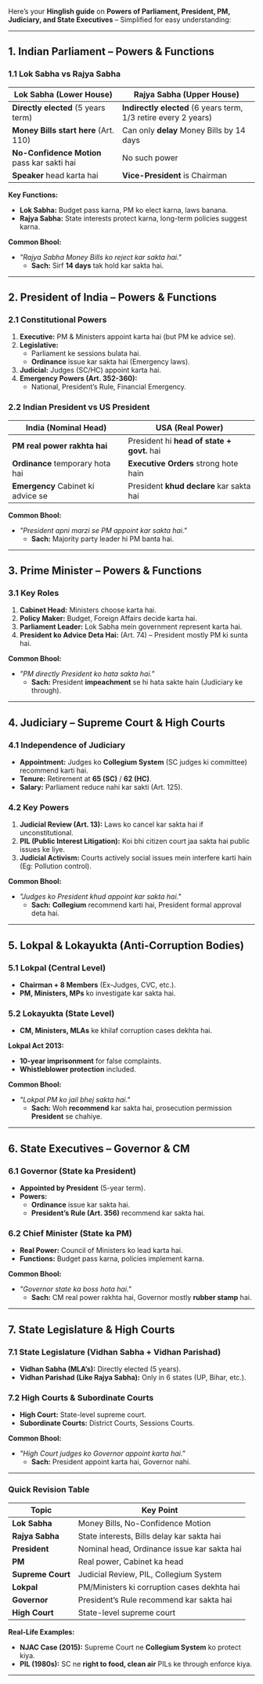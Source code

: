 Here’s your **Hinglish guide** on **Powers of Parliament, President, PM, Judiciary, and State Executives** – Simplified for easy understanding:  

---

## **1. Indian Parliament – Powers & Functions**  
### **1.1 Lok Sabha vs Rajya Sabha**  

| **Lok Sabha (Lower House)** | **Rajya Sabha (Upper House)** |  
|----------------------------|------------------------------|  
| **Directly elected** (5 years term) | **Indirectly elected** (6 years term, 1/3 retire every 2 years) |  
| **Money Bills start here** (Art. 110) | Can only **delay** Money Bills by 14 days |  
| **No-Confidence Motion** pass kar sakti hai | No such power |  
| **Speaker** head karta hai | **Vice-President** is Chairman |  

**Key Functions:**  
- **Lok Sabha:** Budget pass karna, PM ko elect karna, laws banana.  
- **Rajya Sabha:** State interests protect karna, long-term policies suggest karna.  

**Common Bhool:**  
- *"Rajya Sabha Money Bills ko reject kar sakta hai."*  
  - **Sach:** Sirf **14 days** tak hold kar sakta hai.  

---

## **2. President of India – Powers & Functions**  
### **2.1 Constitutional Powers**  
1. **Executive:** PM & Ministers appoint karta hai (but PM ke advice se).  
2. **Legislative:**  
   - Parliament ke sessions bulata hai.  
   - **Ordinance** issue kar sakta hai (Emergency laws).  
3. **Judicial:** Judges (SC/HC) appoint karta hai.  
4. **Emergency Powers (Art. 352-360):**  
   - National, President’s Rule, Financial Emergency.  

### **2.2 Indian President vs US President**  

| **India (Nominal Head)** | **USA (Real Power)** |  
|-------------------------|----------------------|  
| **PM real power rakhta hai** | President hi **head of state + govt.** hai |  
| **Ordinance** temporary hota hai | **Executive Orders** strong hote hain |  
| **Emergency** Cabinet ki advice se | President **khud declare** kar sakta hai |  

**Common Bhool:**  
- *"President apni marzi se PM appoint kar sakta hai."*  
  - **Sach:** Majority party leader hi PM banta hai.  

---

## **3. Prime Minister – Powers & Functions**  
### **3.1 Key Roles**  
1. **Cabinet Head:** Ministers choose karta hai.  
2. **Policy Maker:** Budget, Foreign Affairs decide karta hai.  
3. **Parliament Leader:** Lok Sabha mein government represent karta hai.  
4. **President ko Advice Deta Hai:** (Art. 74) – President mostly PM ki sunta hai.  

**Common Bhool:**  
- *"PM directly President ko hata sakta hai."*  
  - **Sach:** President **impeachment** se hi hata sakte hain (Judiciary ke through).  

---

## **4. Judiciary – Supreme Court & High Courts**  
### **4.1 Independence of Judiciary**  
- **Appointment:** Judges ko **Collegium System** (SC judges ki committee) recommend karti hai.  
- **Tenure:** Retirement at **65 (SC)** / **62 (HC)**.  
- **Salary:** Parliament reduce nahi kar sakti (Art. 125).  

### **4.2 Key Powers**  
1. **Judicial Review (Art. 13):** Laws ko cancel kar sakta hai if unconstitutional.  
2. **PIL (Public Interest Litigation):** Koi bhi citizen court jaa sakta hai public issues ke liye.  
3. **Judicial Activism:** Courts actively social issues mein interfere karti hain (Eg: Pollution control).  

**Common Bhool:**  
- *"Judges ko President khud appoint kar sakta hai."*  
  - **Sach:** **Collegium** recommend karti hai, President formal approval deta hai.  

---

## **5. Lokpal & Lokayukta (Anti-Corruption Bodies)**  
### **5.1 Lokpal (Central Level)**  
- **Chairman + 8 Members** (Ex-Judges, CVC, etc.).  
- **PM, Ministers, MPs** ko investigate kar sakta hai.  

### **5.2 Lokayukta (State Level)**  
- **CM, Ministers, MLAs** ke khilaf corruption cases dekhta hai.  

**Lokpal Act 2013:**  
- **10-year imprisonment** for false complaints.  
- **Whistleblower protection** included.  

**Common Bhool:**  
- *"Lokpal PM ko jail bhej sakta hai."*  
  - **Sach:** Woh **recommend** kar sakta hai, prosecution permission **President** se chahiye.  

---

## **6. State Executives – Governor & CM**  
### **6.1 Governor (State ka President)**  
- **Appointed by President** (5-year term).  
- **Powers:**  
  - **Ordinance** issue kar sakta hai.  
  - **President’s Rule (Art. 356)** recommend kar sakta hai.  

### **6.2 Chief Minister (State ka PM)**  
- **Real Power:** Council of Ministers ko lead karta hai.  
- **Functions:** Budget pass karna, policies implement karna.  

**Common Bhool:**  
- *"Governor state ka boss hota hai."*  
  - **Sach:** CM real power rakhta hai, Governor mostly **rubber stamp** hai.  

---

## **7. State Legislature & High Courts**  
### **7.1 State Legislature (Vidhan Sabha + Vidhan Parishad)**  
- **Vidhan Sabha (MLA’s):** Directly elected (5 years).  
- **Vidhan Parishad (Like Rajya Sabha):** Only in 6 states (UP, Bihar, etc.).  

### **7.2 High Courts & Subordinate Courts**  
- **High Court:** State-level supreme court.  
- **Subordinate Courts:** District Courts, Sessions Courts.  

**Common Bhool:**  
- *"High Court judges ko Governor appoint karta hai."*  
  - **Sach:** President appoint karta hai, Governor nahi.  

---

### **Quick Revision Table**  

| **Topic** | **Key Point** |  
|-----------|--------------|  
| **Lok Sabha** | Money Bills, No-Confidence Motion |  
| **Rajya Sabha** | State interests, Bills delay kar sakta hai |  
| **President** | Nominal head, Ordinance issue kar sakta hai |  
| **PM** | Real power, Cabinet ka head |  
| **Supreme Court** | Judicial Review, PIL, Collegium System |  
| **Lokpal** | PM/Ministers ki corruption cases dekhta hai |  
| **Governor** | President’s Rule recommend kar sakta hai |  
| **High Court** | State-level supreme court |  

**Real-Life Examples:**  
- **NJAC Case (2015):** Supreme Court ne **Collegium System** ko protect kiya.  
- **PIL (1980s):** SC ne **right to food, clean air** PILs ke through enforce kiya.  

--- 
